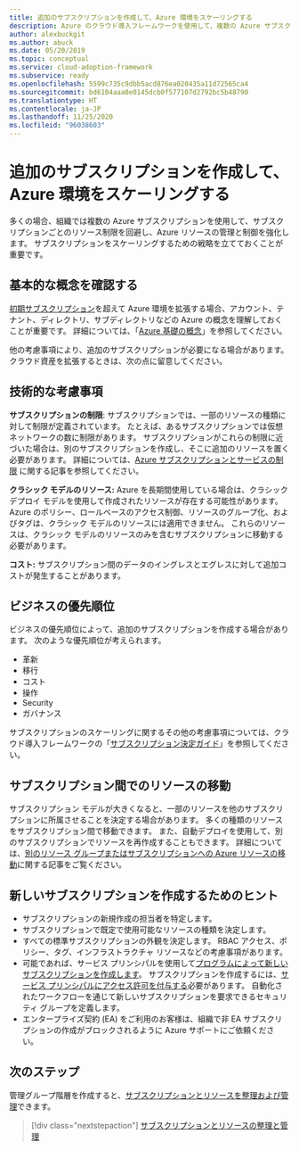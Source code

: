 ```yaml
---
title: 追加のサブスクリプションを作成して、Azure 環境をスケーリングする
description: Azure のクラウド導入フレームワークを使用して、複数の Azure サブスクリプションを使用して環境をスケーリングするための戦略を策定する方法を学習します。
author: alexbuckgit
ms.author: abuck
ms.date: 05/20/2019
ms.topic: conceptual
ms.service: cloud-adoption-framework
ms.subservice: ready
ms.openlocfilehash: 5599c735c9dbb5acd876ea020435a11d72565ca4
ms.sourcegitcommit: bd6104aaa0e0145dcb0f577107d2792bc5b48790
ms.translationtype: HT
ms.contentlocale: ja-JP
ms.lasthandoff: 11/25/2020
ms.locfileid: "96038603"
---
```

# <a name="create-additional-subscriptions-to-scale-your-azure-environment"></a>追加のサブスクリプションを作成して、Azure 環境をスケーリングする

多くの場合、組織では複数の Azure サブスクリプションを使用して、サブスクリプションごとのリソース制限を回避し、Azure リソースの管理と制御を強化します。 サブスクリプションをスケーリングするための戦略を立てておくことが重要です。

## <a name="review-fundamental-concepts"></a>基本的な概念を確認する

[初期サブスクリプション](./initial-subscriptions.md)を超えて Azure 環境を拡張する場合、アカウント、テナント、ディレクトリ、サブディレクトリなどの Azure の概念を理解しておくことが重要です。 詳細については、「[Azure 基礎の概念](../considerations/fundamental-concepts.md)」を参照してください。

他の考慮事項により、追加のサブスクリプションが必要になる場合があります。 クラウド資産を拡張するときは、次の点に留意してください。

## <a name="technical-considerations"></a>技術的な考慮事項

**サブスクリプションの制限**: サブスクリプションでは、一部のリソースの種類に対して制限が定義されています。 たとえば、あるサブスクリプションでは仮想ネットワークの数に制限があります。 サブスクリプションがこれらの制限に近づいた場合は、別のサブスクリプションを作成し、そこに追加のリソースを置く必要があります。 詳細については、[Azure サブスクリプションとサービスの制限](/azure/azure-resource-manager/management/azure-subscription-service-limits#general-limits) に関する記事を参照してください。

**クラシック モデルのリソース:** Azure を長期間使用している場合は、クラシック デプロイ モデルを使用して作成されたリソースが存在する可能性があります。 Azure のポリシー、ロールベースのアクセス制御、リソースのグループ化、およびタグは、クラシック モデルのリソースには適用できません。 これらのリソースは、クラシック モデルのリソースのみを含むサブスクリプションに移動する必要があります。

**コスト:** サブスクリプション間のデータのイングレスとエグレスに対して追加コストが発生することがあります。

## <a name="business-priorities"></a>ビジネスの優先順位

ビジネスの優先順位によって、追加のサブスクリプションを作成する場合があります。 次のような優先順位が考えられます。

- 革新
- 移行
- コスト
- 操作
- Security
- ガバナンス

サブスクリプションのスケーリングに関するその他の考慮事項については、クラウド導入フレームワークの「[サブスクリプション決定ガイド](../../decision-guides/subscriptions/index.md)」を参照してください。

## <a name="moving-resources-between-subscriptions"></a>サブスクリプション間でのリソースの移動

サブスクリプション モデルが大きくなると、一部のリソースを他のサブスクリプションに所属させることを決定する場合があります。 多くの種類のリソースをサブスクリプション間で移動できます。 また、自動デプロイを使用して、別のサブスクリプションでリソースを再作成することもできます。 詳細については、[別のリソース グループまたはサブスクリプションへの Azure リソースの移動](/azure/azure-resource-manager/management/move-resource-group-and-subscription)に関する記事をご覧ください。

## <a name="tips-for-creating-new-subscriptions"></a>新しいサブスクリプションを作成するためのヒント

- サブスクリプションの新規作成の担当者を特定します。
- サブスクリプションで既定で使用可能なリソースの種類を決定します。
- すべての標準サブスクリプションの外観を決定します。 RBAC アクセス、ポリシー、タグ、インフラストラクチャ リソースなどの考慮事項があります。
- 可能であれば、サービス プリンシパルを使用して[プログラムによって新しいサブスクリプションを作成します](/azure/cost-management-billing/manage/programmatically-create-subscription-preview)。 サブスクリプションを作成するには、[サービス プリンシパルにアクセス許可を付与する](/azure/azure-resource-manager/grant-access-to-create-subscription)必要があります。 自動化されたワークフローを通じて新しいサブスクリプションを要求できるセキュリティ グループを定義します。
- エンタープライズ契約 (EA) をご利用のお客様は、組織で非 EA サブスクリプションの作成がブロックされるように Azure サポートにご依頼ください。

## <a name="next-steps"></a>次のステップ

管理グループ階層を作成すると、[サブスクリプションとリソースを整理および管理](./organize-subscriptions.md)できます。

> [!div class="nextstepaction"]
> [サブスクリプションとリソースの整理と管理](./organize-subscriptions.md)

